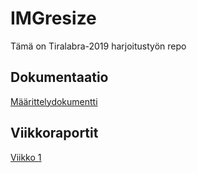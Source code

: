 # IMGresize

Tämä on Tiralabra-2019 harjoitustyön repo

## Dokumentaatio
[Määrittelydokumentti](../master/Dokumentaatio/M%C3%A4%C3%A4rittelydokumentti.md)

## Viikkoraportit
[Viikko 1](../master/Viikkoraportit/viikko_1.md)

